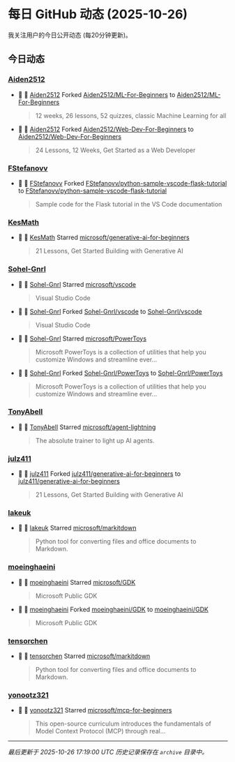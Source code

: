 # 每日 GitHub 动态 (2025-10-26)

我关注用户的今日公开动态 (每20分钟更新)。

## 今日动态

### [Aiden2512](https://github.com/Aiden2512)
- 🍴 👤 [Aiden2512](https://github.com/Aiden2512) Forked [Aiden2512/ML-For-Beginners](https://github.com/Aiden2512/ML-For-Beginners) to [Aiden2512/ML-For-Beginners](https://github.com/Aiden2512/ML-For-Beginners)
  > 12 weeks, 26 lessons, 52 quizzes, classic Machine Learning for all
- 🍴 👤 [Aiden2512](https://github.com/Aiden2512) Forked [Aiden2512/Web-Dev-For-Beginners](https://github.com/Aiden2512/Web-Dev-For-Beginners) to [Aiden2512/Web-Dev-For-Beginners](https://github.com/Aiden2512/Web-Dev-For-Beginners)
  > 24 Lessons, 12 Weeks, Get Started as a Web Developer

### [FStefanovv](https://github.com/FStefanovv)
- 🍴 👤 [FStefanovv](https://github.com/FStefanovv) Forked [FStefanovv/python-sample-vscode-flask-tutorial](https://github.com/FStefanovv/python-sample-vscode-flask-tutorial) to [FStefanovv/python-sample-vscode-flask-tutorial](https://github.com/FStefanovv/python-sample-vscode-flask-tutorial)
  > Sample code for the Flask tutorial in the VS Code documentation

### [KesMath](https://github.com/KesMath)
- 🌟 👤 [KesMath](https://github.com/KesMath) Starred [microsoft/generative-ai-for-beginners](https://github.com/microsoft/generative-ai-for-beginners)
  > 21 Lessons, Get Started Building with Generative AI 

### [Sohel-Gnrl](https://github.com/Sohel-Gnrl)
- 🌟 👤 [Sohel-Gnrl](https://github.com/Sohel-Gnrl) Starred [microsoft/vscode](https://github.com/microsoft/vscode)
  > Visual Studio Code
- 🍴 👤 [Sohel-Gnrl](https://github.com/Sohel-Gnrl) Forked [Sohel-Gnrl/vscode](https://github.com/Sohel-Gnrl/vscode) to [Sohel-Gnrl/vscode](https://github.com/Sohel-Gnrl/vscode)
  > Visual Studio Code
- 🌟 👤 [Sohel-Gnrl](https://github.com/Sohel-Gnrl) Starred [microsoft/PowerToys](https://github.com/microsoft/PowerToys)
  > Microsoft PowerToys is a collection of utilities that help you customize Windows and streamline ever...
- 🍴 👤 [Sohel-Gnrl](https://github.com/Sohel-Gnrl) Forked [Sohel-Gnrl/PowerToys](https://github.com/Sohel-Gnrl/PowerToys) to [Sohel-Gnrl/PowerToys](https://github.com/Sohel-Gnrl/PowerToys)
  > Microsoft PowerToys is a collection of utilities that help you customize Windows and streamline ever...

### [TonyAbell](https://github.com/TonyAbell)
- 🌟 👤 [TonyAbell](https://github.com/TonyAbell) Starred [microsoft/agent-lightning](https://github.com/microsoft/agent-lightning)
  > The absolute trainer to light up AI agents.

### [julz411](https://github.com/julz411)
- 🍴 👤 [julz411](https://github.com/julz411) Forked [julz411/generative-ai-for-beginners](https://github.com/julz411/generative-ai-for-beginners) to [julz411/generative-ai-for-beginners](https://github.com/julz411/generative-ai-for-beginners)
  > 21 Lessons, Get Started Building with Generative AI 

### [lakeuk](https://github.com/lakeuk)
- 🌟 👤 [lakeuk](https://github.com/lakeuk) Starred [microsoft/markitdown](https://github.com/microsoft/markitdown)
  > Python tool for converting files and office documents to Markdown.

### [moeinghaeini](https://github.com/moeinghaeini)
- 🌟 👤 [moeinghaeini](https://github.com/moeinghaeini) Starred [microsoft/GDK](https://github.com/microsoft/GDK)
  > Microsoft Public GDK
- 🍴 👤 [moeinghaeini](https://github.com/moeinghaeini) Forked [moeinghaeini/GDK](https://github.com/moeinghaeini/GDK) to [moeinghaeini/GDK](https://github.com/moeinghaeini/GDK)
  > Microsoft Public GDK

### [tensorchen](https://github.com/tensorchen)
- 🌟 👤 [tensorchen](https://github.com/tensorchen) Starred [microsoft/markitdown](https://github.com/microsoft/markitdown)
  > Python tool for converting files and office documents to Markdown.

### [yonootz321](https://github.com/yonootz321)
- 🌟 👤 [yonootz321](https://github.com/yonootz321) Starred [microsoft/mcp-for-beginners](https://github.com/microsoft/mcp-for-beginners)
  > This open-source curriculum introduces the fundamentals of Model Context Protocol (MCP) through real...


---
*最后更新于 2025-10-26 17:19:00 UTC*
*历史记录保存在 `archive` 目录中。*
